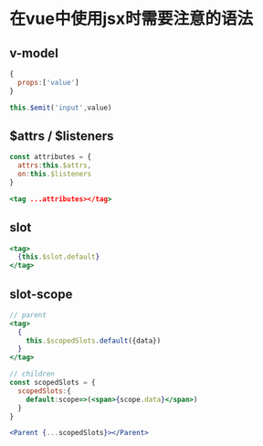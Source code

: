 # 在vue中使用jsx时需要注意的语法

## v-model
```js
{
  props:['value']
}

this.$emit('input',value)
```  
## $attrs / $listeners
```js
const attributes = {
  attrs:this.$attrs,
  on:this.$listeners
}
```  
```jsx
<tag ...attributes></tag>
```  
## slot
```jsx
<tag>
  {this.$slot.default}
</tag>
```
## slot-scope
```jsx
// parent
<tag>
  {
    this.$scopedSlots.default({data})
  }
</tag>
```  
```jsx
// children
const scopedSlots = {
  scopedSlots:{
    default:scope=>(<span>{scope.data}</span>)
  }
}

<Parent {...scopedSlots}></Parent>
```